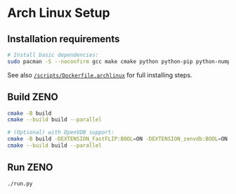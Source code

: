 # Arch Linux Setup

## Installation requirements

```bash
# Install basic dependencies:
sudo pacman -S --noconfirm gcc make cmake python python-pip python-numpy pyside2
```

See also [`/scripts/Dockerfile.archlinux`](/scripts/Dockerfile.archlinux) for full installing steps.

## Build ZENO

```bash
cmake -B build
cmake --build build --parallel

# (Optional) with OpenVDB support:
cmake -B build -DEXTENSION_FastFLIP:BOOL=ON -DEXTENSION_zenvdb:BOOL=ON -DZENOFX_ENABLE_OPENVDB:BOOL=ON
cmake --build build --parallel
```

## Run ZENO

```bash
./run.py
```
